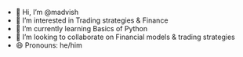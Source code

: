 - 👋 Hi, I’m @madvish
- 👀 I’m interested in Trading strategies & Finance
- 🌱 I’m currently learning Basics of Python
- 💞️ I’m looking to collaborate on Financial models & trading strategies
- 😄 Pronouns: he/him

<!---
madvish/madvish is a ✨ special ✨ repository because its `README.md` (this file) appears on your GitHub profile.
You can click the Preview link to take a look at your changes.
--->

